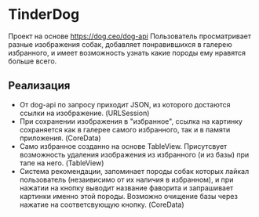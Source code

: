# TinderDog
Проект на основе https://dog.ceo/dog-api
Пользователь просматривает разные изображения собак, добавляет понравившихся в галерею избранного, и имеет возможность узнать какие породы ему нравятся больше всего. 

## Реализация 
- От dog-api по запросу приходит JSON, из которого достаются ссылки на изображение. (URLSession)
- При сохранении изображения в "избранное", ссылка на картинку сохраняется как в галерее самого избранного, так и в памяти приложения. (CoreData)
- Само избранное созданно на основе TableView. Присутсвует возможность удаления изображения из избранного (и из базы) при тапе на него. (TableView)
- Система рекомендации, запоминает породы собак которых лайкал пользователь (незаивисимо от их наличия в избранном), и при нажатии на кнопку выводит название фаворита и запрашивает картинки именно этой породы. Возможно очищение базы через нажатие на соответсвующую кнопку. (CoreData)
